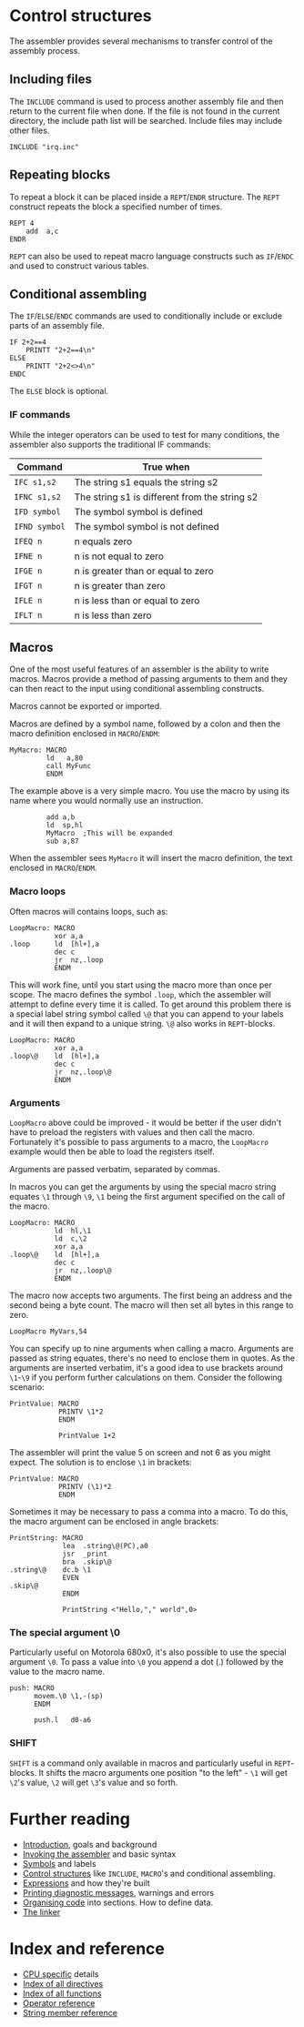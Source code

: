 # Control structures
The assembler provides several mechanisms to transfer control of the assembly process.

## Including files

The ```INCLUDE``` command is used to process another assembly file and then return to the current file when done. If the file is not found in the current directory, the include path list will be searched. Include files may include other files.

```
INCLUDE "irq.inc"
```

## Repeating blocks

To repeat a block it can be placed inside a ```REPT```/```ENDR``` structure. The ```REPT``` construct repeats the block a specified number of times.

```
REPT 4
    add  a,c
ENDR
```

```REPT``` can also be used to repeat macro language constructs such as ```IF```/```ENDC``` and used to construct various tables.

## <a name="if"></a> Conditional assembling

The ```IF```/```ELSE```/```ENDC``` commands are used to conditionally include or exclude parts of an assembly file.

```
IF 2+2==4
    PRINTT "2+2==4\n"
ELSE
    PRINTT "2+2<>4\n"
ENDC
```

The ```ELSE``` block is optional.

### IF commands
While the integer operators can be used to test for many conditions, the assembler also supports the traditional IF commands:

| Command | True when |
|---|---|
| ```IFC s1,s2``` | The string s1 equals the string s2 |
| ```IFNC s1,s2``` | The string s1 is different from the string s2 |
| ```IFD symbol``` | The symbol symbol is defined |
| ```IFND symbol``` | The symbol symbol is not defined |
| ```IFEQ n``` | n equals zero |
| ```IFNE n``` | n is not equal to zero |
| ```IFGE n``` | n is greater than or equal to zero |
| ```IFGT n``` | n is greater than zero |
| ```IFLE n``` | n is less than or equal to zero |
| ```IFLT n``` | n is less than zero |

## <a name="macros"></a>Macros
One of the most useful features of an assembler is the ability to write macros. Macros provide a method of passing arguments to them and they can then react to the input using conditional assembling constructs.

Macros cannot be exported or imported.

Macros are defined by a symbol name, followed by a colon and then the macro definition enclosed in ```MACRO```/```ENDM```:

```
MyMacro: MACRO
         ld   a,80
         call MyFunc
         ENDM
```

The example above is a very simple macro. You use the macro by using its name where you would normally use an instruction.

```
         add a,b
         ld  sp,hl
         MyMacro  ;This will be expanded
         sub a,87
```

When the assembler sees ```MyMacro``` it will insert the macro definition, the text enclosed in ```MACRO```/```ENDM```.

### Macro loops
Often macros will contains loops, such as:

```
LoopMacro: MACRO
           xor a,a
.loop      ld  [hl+],a
           dec c
           jr  nz,.loop
           ENDM
```

This will work fine, until you start using the macro more than once per scope. The macro defines the symbol ```.loop```, which the assembler will attempt to define every time it is called. To get around this problem there is a special label string symbol called ```\@``` that you can append to your labels and it will then expand to a unique string. ```\@``` also works in ```REPT```-blocks.

```
LoopMacro: MACRO
           xor a,a
.loop\@    ld  [hl+],a
           dec c
           jr  nz,.loop\@
           ENDM
```

### Arguments

```LoopMacro``` above could be improved - it would be better if the user didn't have to preload the registers with values and then call the macro. Fortunately it's possible to pass arguments to a macro, the ```LoopMacro``` example would then be able to load the registers itself.

Arguments are passed verbatim, separated by commas.

In macros you can get the arguments by using the special macro string equates ```\1``` through ```\9```, ```\1``` being the first argument specified on the call of the macro.

```
LoopMacro: MACRO
           ld  hl,\1
           ld  c,\2
           xor a,a
.loop\@    ld  [hl+],a
           dec c
           jr  nz,.loop\@
           ENDM
```

The macro now accepts two arguments. The first being an address and the second being a byte count. The macro will then set all bytes in this range to zero.

```
LoopMacro MyVars,54
```

You can specify up to nine arguments when calling a macro. Arguments are passed as string equates, there's no need to enclose them in quotes. As the arguments are inserted verbatim, it's a good idea to use brackets around ```\1```-```\9``` if you perform further calculations on them. Consider the following scenario:

```
PrintValue: MACRO
            PRINTV \1*2
            ENDM

            PrintValue 1+2
```

The assembler will print the value 5 on screen and not 6 as you might expect. The solution is to enclose ```\1``` in brackets:

```
PrintValue: MACRO
            PRINTV (\1)*2
            ENDM
```

Sometimes it may be necessary to pass a comma into a macro. To do this, the macro argument can be enclosed in angle brackets:

```
PrintString: MACRO
             lea  .string\@(PC),a0
             jsr  _print
             bra  .skip\@
.string\@    dc.b \1
             EVEN
.skip\@
             ENDM

             PrintString <"Hello,"," world",0>
```

### The special argument \0

Particularly useful on Motorola 680x0, it's also possible to use the special argument ```\0```. To pass a value into ```\0``` you append a dot (.) followed by the value to the macro name.

```
push: MACRO
      movem.\0 \1,-(sp)
      ENDM

      push.l   d0-a6
```

### SHIFT
```SHIFT``` is a command only available in macros and particularly useful in ```REPT```-blocks. It shifts the macro arguments one position "to the left" - ```\1``` will get ```\2```'s value, ```\2``` will get ```\3```'s value and so forth.

# Further reading
* [Introduction](doc/Introduction.md), goals and background
* [Invoking the assembler](doc/Assembler.md) and basic syntax
* [Symbols](doc/Symbols.md) and labels
* [Control structures](doc/ControlStructures.md) like ```INCLUDE```, ```MACRO```'s and conditional assembling.
* [Expressions](doc/Expressions.md) and how they're built
* [Printing diagnostic messages](doc/Diagnostics.md), warnings and errors
* [Organising code](doc/OrganisingCode.md) into sections. How to define data.
* [The linker](doc/Linker.md)

# Index and reference
* [CPU specific](doc/CpuSpecifics.md) details
* [Index of all directives](doc/IndexDirectives.md)
* [Index of all functions](doc/IndexFunctions.md)
* [Operator reference](doc/ReferenceOperators.md)
* [String member reference](doc/ReferenceStringMembers.md)
